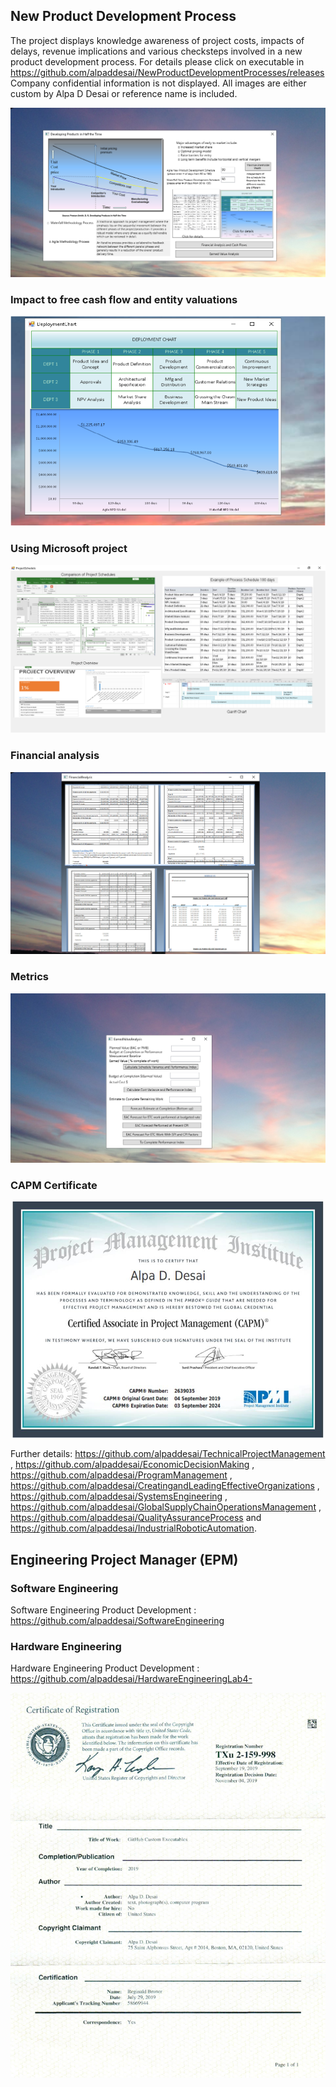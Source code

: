 ## New Product Development Process

The project displays knowledge awareness of project costs, impacts of delays, revenue implications and various checksteps involved in a new product development process. For details please click on executable in https://github.com/alpaddesai/NewProductDevelopmentProcesses/releases  Company confidential information is not displayed. All images are either custom by Alpa D Desai or reference name is included. 

![Image of NewProductDevelopmentProcess](DevelopingProductsinHalftheTimeMainWindowOne.png) 

### Impact to free cash flow and entity valuations
![Image of NewProductDevelopmentProcess](VisioDiagram.png) 

### Using Microsoft project
![Image of NewProductDevelopmentProcess](ProjectSchedule.png)

### Financial analysis
![Image](FinancialAnalysisImage.png)

### Metrics
![Image](EarnedValueAnalysis.png)

### CAPM Certificate
![image](CAPMCertificate.jpg)

Further details: https://github.com/alpaddesai/TechnicalProjectManagement ,  https://github.com/alpaddesai/EconomicDecisionMaking , https://github.com/alpaddesai/ProgramManagement , https://github.com/alpaddesai/CreatingandLeadingEffectiveOrganizations , https://github.com/alpaddesai/SystemsEngineering , https://github.com/alpaddesai/GlobalSupplyChainOperationsManagement , https://github.com/alpaddesai/QualityAssuranceProcess and https://github.com/alpaddesai/IndustrialRoboticAutomation.

## Engineering Project Manager (EPM)

### Software Engineering
Software Engineering Product Development : https://github.com/alpaddesai/SoftwareEngineering
### Hardware Engineering
Hardware Engineering Product Development : https://github.com/alpaddesai/HardwareEngineeringLab4-

![image](USCopyrightCertificateofRegistration.png)
